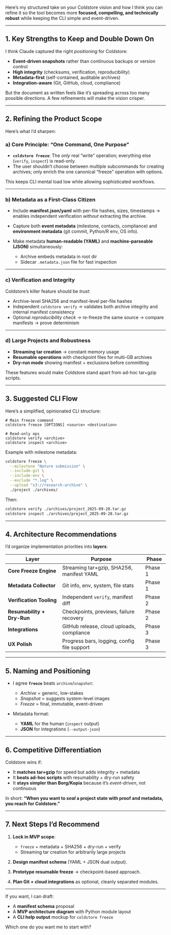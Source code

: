 Here’s my structured take on your Coldstore vision and how I think you can refine it so the tool becomes more **focused, compelling, and technically robust** while keeping the CLI simple and event-driven.

---

## 1. Key Strengths to Keep and Double Down On

I think Claude captured the right *positioning* for Coldstore:

* **Event-driven snapshots** rather than continuous backups or version control
* **High integrity** (checksums, verification, reproducibility)
* **Metadata-first** (self-contained, auditable archives)
* **Integration-aware** (Git, GitHub, cloud, compliance)

But the document as written feels like it’s spreading across too many possible directions. A few refinements will make the vision crisper.

---

## 2. Refining the Product Scope

Here’s what I’d sharpen:

### a) Core Principle: “One Command, One Purpose”

* **`coldstore freeze`**: The *only* real “write” operation; everything else (`verify`, `inspect`) is read-only.
* The user shouldn’t choose between multiple subcommands for creating archives; only enrich the one canonical “freeze” operation with options.

This keeps CLI mental load low while allowing sophisticated workflows.

---

### b) Metadata as a First-Class Citizen

* Include **manifest.json/yaml** with per-file hashes, sizes, timestamps → enables independent verification *without* extracting the archive.
* Capture both **event metadata** (milestone, contacts, compliance) and **environment metadata** (git commit, Python/R env, OS info).
* Make metadata **human-readable (YAML)** and **machine-parseable (JSON)** simultaneously:

  * Archive embeds metadata in root dir
  * Sidecar `.metadata.json` file for fast inspection

---

### c) Verification and Integrity

Coldstore’s killer feature should be *trust*:

* Archive-level SHA256 and manifest-level per-file hashes
* Independent `coldstore verify` → validates both archive integrity and internal manifest consistency
* Optional *reproducibility check* → re-freeze the same source → compare manifests → prove determinism

---

### d) Large Projects and Robustness

* **Streaming tar creation** → constant memory usage
* **Resumable operations** with checkpoint files for multi-GB archives
* **Dry-run mode** showing manifest + exclusions before committing

These features would make Coldstore stand apart from ad-hoc tar+gzip scripts.

---

## 3. Suggested CLI Flow

Here’s a simplified, opinionated CLI structure:

```
# Main freeze command
coldstore freeze [OPTIONS] <source> <destination>

# Read-only ops
coldstore verify <archive>
coldstore inspect <archive>
```

Example with milestone metadata:

```bash
coldstore freeze \
  --milestone "Nature submission" \
  --include-git \
  --include-env \
  --exclude "*.log" \
  --upload "s3://research-archive" \
  ./project ./archives/
```

Then:

```bash
coldstore verify ./archives/project_2025-09-28.tar.gz
coldstore inspect ./archives/project_2025-09-28.tar.gz
```

---

## 4. Architecture Recommendations

I’d organize implementation priorities into **layers**:

| Layer                      | Purpose                                     | Phase   |
| -------------------------- | ------------------------------------------- | ------- |
| **Core Freeze Engine**     | Streaming tar+gzip, SHA256, manifest YAML   | Phase 1 |
| **Metadata Collector**     | Git info, env, system, file stats           | Phase 1 |
| **Verification Tooling**   | Independent `verify`, manifest diff         | Phase 2 |
| **Resumability + Dry-Run** | Checkpoints, previews, failure recovery     | Phase 2 |
| **Integrations**           | GitHub release, cloud uploads, compliance   | Phase 3 |
| **UX Polish**              | Progress bars, logging, config file support | Phase 3 |

---

## 5. Naming and Positioning

* I agree **`freeze`** beats `archive`/`snapshot`:

  * *Archive* = generic, low-stakes
  * *Snapshot* = suggests system-level images
  * *Freeze* = final, immutable, event-driven

* Metadata format:

  * **YAML** for the human (`inspect` output)
  * **JSON** for integrations (`--output-json`)

---

## 6. Competitive Differentiation

Coldstore wins if:

* It **matches tar+gzip** for speed but adds integrity + metadata
* It **beats ad-hoc scripts** with resumability + dry-run safety
* It **stays simpler than Borg/Kopia** because it’s *event-driven*, not continuous

In short:
**“When you want to *seal* a project state with proof and metadata, you reach for Coldstore.”**

---

## 7. Next Steps I’d Recommend

1. **Lock in MVP scope**:

   * `freeze` + metadata + SHA256 + dry-run + verify
   * Streaming tar creation for arbitrarily large projects

2. **Design manifest schema** (YAML + JSON dual output).

3. **Prototype resumable freeze** → checkpoint-based approach.

4. **Plan Git + cloud integrations** as optional, cleanly separated modules.

---

If you want, I can draft:

* A **manifest schema** proposal
* A **MVP architecture diagram** with Python module layout
* A **CLI help output** mockup for `coldstore freeze`

Which one do you want me to start with?

